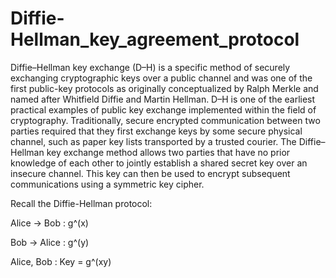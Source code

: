 # Diffie-Hellman_key_agreement_protocol
Diffie–Hellman key exchange (D–H) is a specific method of securely exchanging cryptographic keys over a public channel and was one of the first public-key protocols as originally conceptualized by Ralph Merkle and named after Whitfield Diffie and Martin Hellman. D–H is one of the earliest practical examples of public key exchange implemented within the field of cryptography. Traditionally, secure encrypted communication between two parties required that they first exchange keys by some secure physical channel, such as paper key lists transported by a trusted courier. The Diffie–Hellman key exchange method allows two parties that have no prior knowledge of each other to jointly establish a shared secret key over an insecure channel. This key can then be used to encrypt subsequent communications using a symmetric key cipher.

Recall the Diffie-Hellman protocol:

Alice → Bob : g^(x)

Bob → Alice : g^(y)

Alice, Bob : Key = g^(xy)
